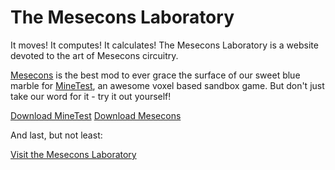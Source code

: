 The Mesecons Laboratory
=======================

It moves! It computes! It calculates! The Mesecons Laboratory is a website devoted to the art of Mesecons circuitry.

[Mesecons](mesecons.net) is the best mod to ever grace the surface of our sweet blue marble for [MineTest](minetest.net), an awesome voxel based sandbox game. But don't just take our word for it - try it out yourself!

[Download MineTest](http://minetest.net/download.php)
[Download Mesecons](http://mesecons.net/downloads.php)

And last, but not least:

[Visit the Mesecons Laboratory](uberi.mesecons.net)